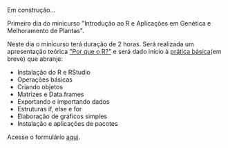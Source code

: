 Em construção...

Primeiro dia do minicurso "Introdução ao R e Aplicações em Genética e Melhoramento de Plantas".

Neste dia o minicurso terá duração de 2 horas. Será realizada um apresentação teórica ["Por que o R?"](teoricas_2017/Why_R.html) e será dado início à [prática básica]()(em breve) que abranje:

* Instalação do R e RStudio
* Operações básicas
* Criando objetos
* Matrizes e Data.frames
* Exportando e importando dados
* Estruturas if, else e for
* Elaboração de gráficos simples
* Instalação e aplicações de pacotes

Acesse o formulário [aqui](https://goo.gl/forms/i4z2alUTFgfppCIl2).